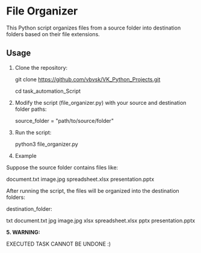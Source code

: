 # File Organizer

This Python script organizes files from a source folder into destination folders based on their file extensions.

## Usage

1. Clone the repository:

	git clone https://github.com/vbvsk/VK_Python_Projects.git

	cd task_automation_Script



3. Modify the script (file_organizer.py) with your source and destination folder paths:

	source_folder = "path/to/source/folder"


4. Run the script:

	python3 file_organizer.py


5. Example

Suppose the source folder contains files like:

document.txt
image.jpg
spreadsheet.xlsx
presentation.pptx


After running the script, the files will be organized into the destination folders:

destination_folder:

txt
document.txt
jpg
image.jpg
xlsx
spreadsheet.xlsx
pptx
presentation.pptx


**5. WARNING:**


EXECUTED TASK CANNOT BE UNDONE :)
